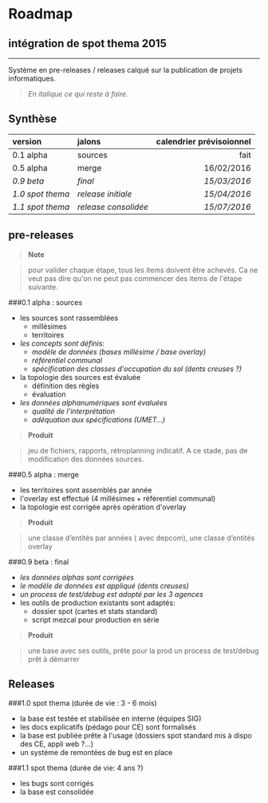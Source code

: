 Roadmap
======
intégration de spot thema 2015
------
----------
Système en pre-releases / releases calqué sur la publication de projets informatiques.

> *En italique ce qui reste à faire.*

Synthèse
------
|version|jalons|calendrier prévisoionnel|
|:---|:---|---:|
|0.1 alpha|sources|fait|
|0.5 alpha|merge|16/02/2016|
|*0.9 beta*|*final*|*15/03/2016*|
|*1.0 spot thema*|*release initiale*|*15/04/2016*|
|*1.1 spot thema*|*release consolidée*|*15/07/2016*|

pre-releases
------

> **Note**

> pour valider chaque étape, tous les items doivent être achevés. Ca ne veut pas dire qu'on ne peut pas commencer des items de l'étape suivante.

###0.1 alpha : sources

 - les sources sont rassemblées
	 - millésimes
	 - territoires
 - *les concepts sont définis:*
	 - *modèle de données (bases millésime / base overlay)*
	 - *référentiel communal*
	 - *spécification des classes d'occupation du sol (dents creuses ?)*
 - la topologie des sources est évaluée
	 - définition des règles
	 - évaluation
 - *les données alphanumériques sont évaluées*
	 - *qualité de l'interprétation*
	 - *adéquation aux spécifications (UMET...)*

> **Produit**
 
> jeu de fichiers, rapports, rétroplanning indicatif.
> A ce stade, pas de modification des données sources.

###0.5 alpha : merge
 - les territoires sont assemblés par année
 - l'overlay est effectué (4 millésimes + référentiel communal)
 - la topologie est corrigée après opération d'overlay

> **Produit**

> une classe d’entités par années ( avec depcom), une classe d’entités overlay

###0.9 beta : final
- *les données alphas sont corrigées*
- *le modèle de données est appliqué (dents creuses)*
- *un process de test/debug est adopté par les 3 agences*
- les outils de production existants sont adaptés:
	- dossier spot (cartes et stats standard)
	- script mezcal pour production en série
 
> **Produit**

> une base avec ses outils, prête pour la prod
> un process de test/debug prêt à démarrer

Releases
---
###1.0 spot thema (durée de vie : 3 - 6 mois)
- la base est testée et stabilisée en interne (équipes SIG)
- les docs explicatifs (pédago pour CE) sont formalisés
- la base est publiée prête à l'usage (dossiers spot standard mis à dispo des CE, appli web ?...)
- un système de remontées de bug est en place

###1.1 spot thema (durée de vie: 4 ans ?) 
- les bugs sont corrigés
- la base est consolidée
